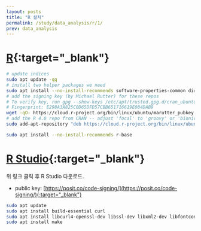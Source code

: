 ```yaml
---
layout: posts
title: "R 설치"
permalink: /study/data_analysis/r/1/
prev: data_analysis
---
```


# [R](https://cran.r-project.org/mirrors.html){:target="_blank"}

```bash
# update indices
sudo apt update -qq
# install two helper packages we need
sudo apt install --no-install-recommends software-properties-common dirmngr
# add the signing key (by Michael Rutter) for these repos
# To verify key, run gpg --show-keys /etc/apt/trusted.gpg.d/cran_ubuntu_key.asc
# Fingerprint: E298A3A825C0D65DFD57CBB651716619E084DAB9
wget -qO- https://cloud.r-project.org/bin/linux/ubuntu/marutter_pubkey.asc | sudo tee -a /etc/apt/trusted.gpg.d/cran_ubuntu_key.asc
# add the R 4.0 repo from CRAN -- adjust 'focal' to 'groovy' or 'bionic' as needed
sudo add-apt-repository "deb https://cloud.r-project.org/bin/linux/ubuntu $(lsb_release -cs)-cran40/"
```

```bash
sudo apt install --no-install-recommends r-base
```

# [R Studio](https://posit.co/download/rstudio-desktop/){:target="_blank"}

위 링크 클릭 후 R Studio 다운로드.

- public key: [https://posit.co/code-signing/](https://posit.co/code-signing/){:target="_blank"}

```bash
sudo apt update
sudo apt install build-essential curl
sudo apt install libcurl4-openssl-dev libssl-dev libxml2-dev libfontconfig1-dev zlib1g-dev libharfbuzz-dev libfribidi-dev libfreetype6-dev libpng-dev libtiff5-dev libjpeg-dev liblapack-dev gfortran
sudo apt install make
```

